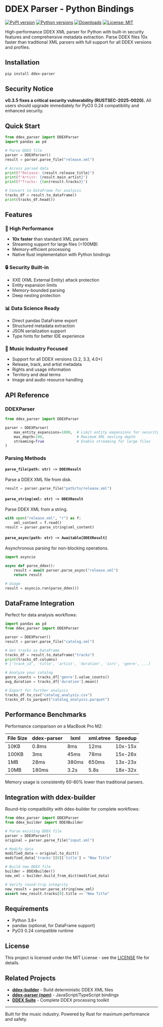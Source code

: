 # DDEX Parser - Python Bindings

[![PyPI version](https://img.shields.io/pypi/v/ddex-parser.svg)](https://pypi.org/project/ddex-parser/)
[![Python versions](https://img.shields.io/pypi/pyversions/ddex-parser.svg)](https://pypi.org/project/ddex-parser/)
[![Downloads](https://img.shields.io/pypi/dm/ddex-parser.svg)](https://pypi.org/project/ddex-parser/)
[![License: MIT](https://img.shields.io/badge/License-MIT-yellow.svg)](https://opensource.org/licenses/MIT)

High-performance DDEX XML parser for Python with built-in security features and comprehensive metadata extraction. Parse DDEX files 10x faster than traditional XML parsers with full support for all DDEX versions and profiles.

## Installation

```bash
pip install ddex-parser
```

## Security Notice
**v0.3.5 fixes a critical security vulnerability (RUSTSEC-2025-0020).** 
All users should upgrade immediately for PyO3 0.24 compatibility and enhanced security.

## Quick Start

```python
from ddex_parser import DDEXParser
import pandas as pd

# Parse DDEX file
parser = DDEXParser()
result = parser.parse_file("release.xml")

# Access parsed data
print(f"Release: {result.release_title}")
print(f"Artist: {result.main_artist}")
print(f"Tracks: {len(result.tracks)}")

# Convert to DataFrame for analysis
tracks_df = result.to_dataframe()
print(tracks_df.head())
```

## Features

### 🚀 High Performance
- **10x faster** than standard XML parsers
- Streaming support for large files (>100MB)
- Memory-efficient processing
- Native Rust implementation with Python bindings

### 🔒 Security Built-in
- XXE (XML External Entity) attack protection
- Entity expansion limits
- Memory-bounded parsing
- Deep nesting protection

### 📊 Data Science Ready
- Direct pandas DataFrame export
- Structured metadata extraction
- JSON serialization support
- Type hints for better IDE experience

### 🎵 Music Industry Focused
- Support for all DDEX versions (3.2, 3.3, 4.0+)
- Release, track, and artist metadata
- Rights and usage information
- Territory and deal terms
- Image and audio resource handling

## API Reference

### DDEXParser

```python
from ddex_parser import DDEXParser

parser = DDEXParser(
    max_entity_expansions=1000,  # Limit entity expansions for security
    max_depth=100,               # Maximum XML nesting depth
    streaming=True               # Enable streaming for large files
)
```

### Parsing Methods

#### `parse_file(path: str) -> DDEXResult`

Parse a DDEX XML file from disk.

```python
result = parser.parse_file("path/to/release.xml")
```

#### `parse_string(xml: str) -> DDEXResult`

Parse DDEX XML from a string.

```python
with open("release.xml", "r") as f:
    xml_content = f.read()
result = parser.parse_string(xml_content)
```

#### `parse_async(path: str) -> Awaitable[DDEXResult]`

Asynchronous parsing for non-blocking operations.

```python
import asyncio

async def parse_ddex():
    result = await parser.parse_async("release.xml")
    return result

# Usage
result = asyncio.run(parse_ddex())
```

## DataFrame Integration

Perfect for data analysis workflows:

```python
import pandas as pd
from ddex_parser import DDEXParser

parser = DDEXParser()
result = parser.parse_file("catalog.xml")

# Get tracks as DataFrame
tracks_df = result.to_dataframe("tracks")
print(tracks_df.columns)
# ['track_id', 'title', 'artist', 'duration', 'isrc', 'genre', ...]

# Analyze your catalog
genre_counts = tracks_df['genre'].value_counts()
avg_duration = tracks_df['duration'].mean()

# Export for further analysis
tracks_df.to_csv("catalog_analysis.csv")
tracks_df.to_parquet("catalog_analysis.parquet")
```

## Performance Benchmarks

Performance comparison on a MacBook Pro M2:

| File Size | ddex-parser | lxml | xml.etree | Speedup |
|-----------|-------------|------|-----------|----------|
| 10KB      | 0.8ms       | 8ms  | 12ms      | 10x-15x |
| 100KB     | 3ms         | 45ms | 78ms      | 15x-26x |
| 1MB       | 28ms        | 380ms| 650ms     | 13x-23x |
| 10MB      | 180ms       | 3.2s | 5.8s      | 18x-32x |

Memory usage is consistently 60-80% lower than traditional parsers.

## Integration with ddex-builder

Round-trip compatibility with ddex-builder for complete workflows:

```python
from ddex_parser import DDEXParser
from ddex_builder import DDEXBuilder

# Parse existing DDEX file
parser = DDEXParser()
original = parser.parse_file("input.xml")

# Modify data
modified_data = original.to_dict()
modified_data['tracks'][0]['title'] = "New Title"

# Build new DDEX file
builder = DDEXBuilder()
new_xml = builder.build_from_dict(modified_data)

# Verify round-trip integrity
new_result = parser.parse_string(new_xml)
assert new_result.tracks[0].title == "New Title"
```

## Requirements
- Python 3.8+
- pandas (optional, for DataFrame support)
- PyO3 0.24 compatible runtime

## License

This project is licensed under the MIT License - see the [LICENSE](https://github.com/daddykev/ddex-suite/blob/main/LICENSE) file for details.

## Related Projects

- **[ddex-builder](https://pypi.org/project/ddex-builder/)** - Build deterministic DDEX XML files
- **[ddex-parser (npm)](https://www.npmjs.com/package/ddex-parser)** - JavaScript/TypeScript bindings
- **[DDEX Suite](https://ddex-suite.org)** - Complete DDEX processing toolkit

---

Built for the music industry. Powered by Rust for maximum performance and safety.